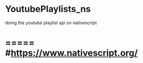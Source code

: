# YoutubePlaylists_ns
doing the youtube playlist api on nativescript

=====
#https://www.nativescript.org/
=====
